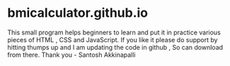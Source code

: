# bmicalculator.github.io
 This small program helps beginners to learn and put it in practice various pieces of HTML , CSS and JavaScript. If you like it please do support by hitting thumps up and I am updating the code in github , So can download from there. Thank you - Santosh Akkinapalli
